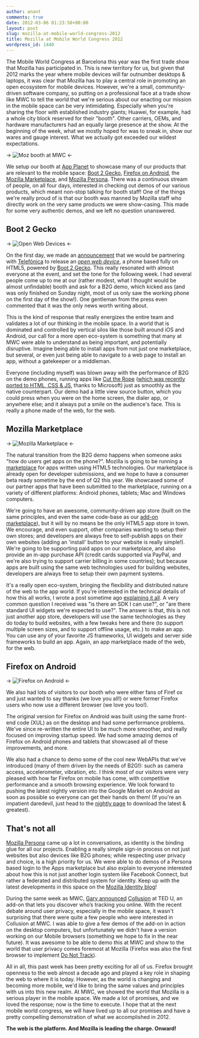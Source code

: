 ```yaml
---
author: anant
comments: true
date: 2012-03-06 01:23:58+00:00
layout: post
slug: mozilla-at-mobile-world-congress-2012
title: Mozilla at Mobile World Congress 2012
wordpress_id: 1440
---
```


The Mobile World Congress at Barcelona this year was the first trade show that Mozilla has participated in. This is new territory for us, but given that 2012 marks the year where mobile devices will far outnumber desktops & laptops, it was clear that Mozilla has to play a central role in promoting an open ecosystem for mobile devices. However, we're a small, community-driven software company, so putting on a professional face at a trade show like MWC to tell the world that we're serious about our enacting our mission in the mobile space can be very intimidating. Especially when you're sharing the floor with established industry giants; Huawei, for example, had a whole city block reserved for their "booth". Other carriers, OEMs, and hardware manufacturers had an equally large presence at the show. At the beginning of the week, what we mostly hoped for was to sneak in, show our wares and gauge interest. What we actually got exceeded our wildest expectations.

-> ![Moz booth at MWC](/images/2012/mozbooth-mwc.jpg) <-

We setup our booth at [App Planet](http://www.mobileworldcongress.com/app-planet-overview.html) to showcase many of our products that are relevant to the mobile space: [Boot 2 Gecko](http://wiki.mozilla.org/B2G), [Firefox on Android](http://mozilla.org/mobile/), the [Mozilla Marketplace](http://mozilla.org/apps/), and [Mozilla Persona](http://mozilla.org/persona/). There was a continuous stream of people, on all four days, interested in checking out demos of our various products, which meant non-stop talking for booth staff! One of the things we're really proud of is that our booth was manned by Mozilla staff who directly work on the very same products we were show-casing. This made for some very authentic demos, and we left no question unanswered.

## Boot 2 Gecko

-> ![Open Web Devices](/images/2012/open-web-devices.jpg) <-

On the first day, we made an [announcement](https://blog.mozilla.com/blog/2012/02/27/mozilla-in-mobile-the-web-is-the-platform/) that we would be partnering with [Telefónica](http://www.forbes.com/companies/telefonica/) to release an _[open web device](http://openwebdevice.com/)_, a phone based fully on HTML5, powered by [Boot 2 Gecko](https://wiki.mozilla.org/B2G). This really resonated with almost everyone at the event, and set the tone for the following week. I had several people come up to me at our (rather modest, what I thought would be almost unfindable) booth and ask for a B2G demo, which kicked ass (and was only finished on Sunday night, most of us only saw the working phone on the first day of the show!). One gentleman from the press even commented that it was the only news worth writing about.

This is the kind of response that really energizes the entire team and validates a lot of our thinking in the mobile space. In a world that is dominated and controlled by vertical silos like those built around iOS and Android, our call for a more open eco-system is something that many at MWC were able to understand as being important, and potentially disruptive. Imagine being able to install apps from not just one marketplace, but several, or even just being able to navigate to a web page to install an app, without a gatekeeper or a middleman.

Everyone (including myself) was blown away with the performance of B2G on the demo phones, running apps like [Cut the Rope](http://cuttherope.ie/) ([which was recently ported to HTML, CSS & JS](http://www.cuttherope.ie/dev/), thanks to Microsoft) just as smoothly as the native counterpart. Our demo had a little view source button, which you could press when you were on the home screen, the dialer app, or anywhere else; and it always put a smile on the audience's face. This is really a phone made of the web, for the web.

## Mozilla Marketplace

-> ![Mozilla Marketplace](/images/2012/marketplace.jpg) <-

The natural transition from the B2G demo happens when someone asks "how do users get apps on the phone?". Mozilla is going to be running a [marketplace](http://marketplace.mozilla.org/) for apps written using HTML5 technologies. Our marketplace is already open for developer submissions, and we hope to have a consumer beta ready sometime by the end of Q2 this year. We showcased some of our partner apps that have been submitted to the marketplace, running on a variety of different platforms: Android phones, tablets; Mac and Windows computers.

We're going to have an awesome, community-driven app store (built on the same principles, and even the same code-base as our [add-on marketplace](http://addons.mozilla.org/)), but it will by no means be the only HTML5 app store in town. We encourage, and even support, other companies wanting to setup their own stores; and developers are always free to self-publish apps on their own websites (adding an 'install' button to your website is really simple!). We're going to be supporting paid apps on our marketplace, and also provide an in-app purchase API (credit cards supported via PayPal, and we're also trying to support carrier billing in some countries); but because apps are built using the same web technologies used for building websites, developers are always free to setup their own payment systems.

It's a really open eco-system, bringing the flexibility and distributed nature of the web to the app world. If you're interested in the technical details of how this all works, I wrote a post sometime ago [explaining it all](http://kix.in/2011/12/15/behind-the-mozilla-apps-developer-preview/). A very common question I received was "is there an SDK I can use?", or "are there standard UI widgets we're expected to use?". The answer is that, this is not just another app store, developers will use the same technologies as they do today to build websites, with a few tweaks here and there (to support multiple screen sizes, and to support offline usage, etc.) to make an app. You can use any of your favorite JS frameworks, UI widgets and server side frameworks to build an app. Again, an app marketplace made of the web, for the web.

## Firefox on Android

-> ![Firefox on Android](/images/2012/ff-on-android.jpg) <-

We also had lots of visitors to our booth who were either fans of Firef
ox and just wanted to say thanks (we love you all!) or were former Firefox users who now use a different browser (we love you too!).

The original version for Firefox on Android was built using the same front-end code (XUL) as on the desktop and had some performance problems. We've since re-written the entire UI to be much more smoother, and really focused on improving startup speed. We had some amazing demos of Firefox on Android phones and tablets that showcased all of these improvements, and more.

We also had a chance to demo some of the cool new WebAPIs that we've introduced (many of them driven by the needs of B2G!): such as camera access, accelerometer, vibration, etc. I think most of our visitors were very pleased with how far Firefox on mobile has come, with competitive performance and a smooth browsing experience. We look forward to pushing the latest nightly version into the Google Market on Android as soon as possible so everyone can get their hands on them! (If you're an impatient daredevil, just head to the [nightly page](http://nightly.mozilla.org/) to download the latest & greatest).

## That's not all

[Mozilla Persona](http://mozilla.org/persona/) came up a lot in conversations, as identity is the binding glue for all our projects. Enabling a really simple sign-in process on not just websites but also devices like B2G phones; while respecting user privacy and choice, is a high priority for us. We were able to do demos of a Persona based login to the Apps marketplace but also explain to everyone interested about how this is not just another login system like Facebook Connect, but rather a federated and distributed system for identity. Keep up with the latest developments in this space on the [Mozilla Identity blog](http://identity.mozilla.com/)!

During the same week as MWC, [Gary announced](http://blog.ted.com/2012/02/28/meet-collusion-announced-today-onstage-at-ted-u/) [Collusion](https://www.mozilla.org/en-US/collusion/) at TED U, an add-on that lets you discover who’s tracking you online. With the recent debate around user privacy, especially in the mobile space, it wasn't surprising that there were quite a few people who were interested in Collusion at MWC. I was able to give a few demos of the add-on in action on the desktop computers, but unfortunately we didn't have a version working on our Mobile browsers (something we hope to fix in the near future). It was awesome to be able to demo this at MWC and show to the world that user privacy comes foremost at Mozilla (Firefox was also the first browser to implement [Do Not Track](http://donottrack.us/)).

All in all, this past week has been pretty exciting for all of us. Firefox brought openness to the web almost a decade ago and played a key role in shaping the web to where it is today. However, as the world is changing and becoming more mobile, we'd like to bring the same values and principles with us into this new realm. At MWC, we showed the world that Mozilla is a serious player in the mobile space. We made a lot of promises, and we loved the response; now is the time to execute. I hope that at the next mobile world congress, we will have lived up to all our promises and have a pretty compelling demonstration of what we accomplished in 2012.

**The web is the platform. And Mozilla is leading the charge. Onward!**
